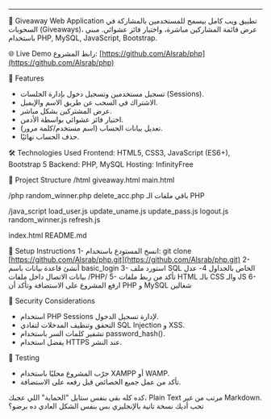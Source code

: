 ---

🎁 Giveaway Web Application
تطبيق ويب كامل بيسمح للمستخدمين بالمشاركة في السحوبات (Giveaways)، عرض قائمة المشاركين مباشرة، واختيار فائز عشوائي.
مبني باستخدام PHP, MySQL, JavaScript, Bootstrap.

🌐 Live Demo
رابط المشروع: [https://github.com/Alsrab/php](https://github.com/Alsrab/php)

🚀 Features

* تسجيل مستخدمين وتسجيل دخول بإدارة الجلسات (Sessions).
* الاشتراك في السحب عن طريق الاسم والإيميل.
* عرض المشتركين بشكل مباشر.
* اختيار فائز عشوائي بواسطة الأدمن.
* تعديل بيانات الحساب (اسم مستخدم/كلمة مرور).
* حذف الحساب نهائيًا.

🛠️ Technologies Used
Frontend: HTML5, CSS3, JavaScript (ES6+), Bootstrap 5
Backend: PHP, MySQL
Hosting: InfinityFree

📂 Project Structure
/html
giveaway.html
main.html

/php
random\_winner.php
delete\_acc.php
باقي ملفات الـ PHP

/java\_script
load\_user.js
update\_uname.js
update\_pass.js
logout.js
random\_winner.js
refresh.js

index.html
README.md

📌 Setup Instructions
1- انسخ المستودع باستخدام: git clone [https://github.com/Alsrab/php.git](https://github.com/Alsrab/php.git)
2- أنشئ قاعدة بيانات باسم basic\_login
3- استورد ملف SQL الخاص بالجداول
4- عدل بيانات الاتصال داخل ملفات /PHP/
5- تأكد من ربط ملفات HTML بالـ CSS والـ JS
6- ارفع المشروع على الاستضافة وتأكد أن PHP و MySQL شغالين

🔐 Security Considerations

* استخدام PHP Sessions لإدارة تسجيل الدخول.
* التحقق وتنظيف المدخلات لتفادي SQL Injection و XSS.
* تشفير كلمات السر باستخدام password\_hash().
* يفضل استخدام HTTPS عند النشر.

🧪 Testing

* جرّب المشروع محليًا باستخدام XAMPP أو WAMP.
* تأكد من عمل جميع الخصائص قبل رفعه على الاستضافة.


كده كله بقى بنفس ستايل "الحماية" اللي عجبك، Plain Text مرتب من غير Markdown.
تحب أديك نسخة تانية بالإنجليزي بس بنفس الشكل العادي ده برضو؟
